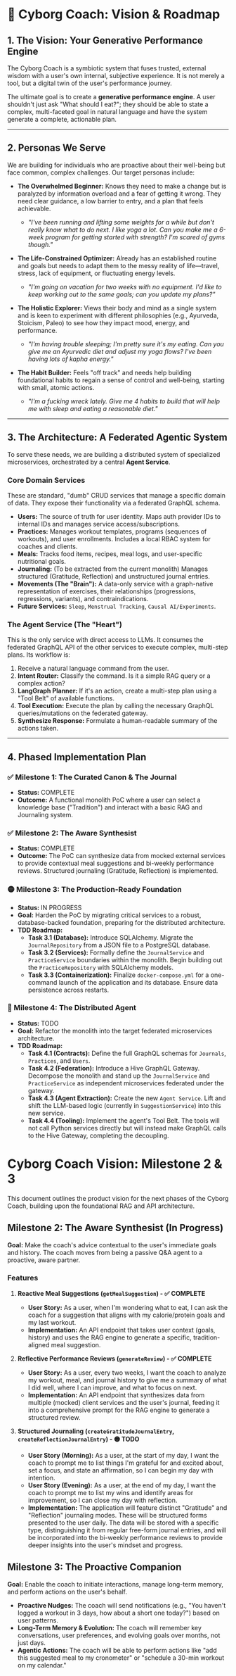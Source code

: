# 🧠 Cyborg Coach: Vision & Roadmap

## 1. The Vision: Your Generative Performance Engine

The Cyborg Coach is a symbiotic system that fuses trusted, external wisdom with a user's own internal, subjective experience. It is not merely a tool, but a digital twin of the user's performance journey.

The ultimate goal is to create a **generative performance engine**. A user shouldn't just ask "What should I eat?"; they should be able to state a complex, multi-faceted goal in natural language and have the system generate a complete, actionable plan.

---

## 2. Personas We Serve

We are building for individuals who are proactive about their well-being but face common, complex challenges. Our target personas include:

*   **The Overwhelmed Beginner:** Knows they need to make a change but is paralyzed by information overload and a fear of getting it wrong. They need clear guidance, a low barrier to entry, and a plan that feels achievable.
    *   *"I've been running and lifting some weights for a while but don't really know what to do next. I like yoga a lot. Can you make me a 6-week program for getting started with strength? I'm scared of gyms though."*

*   **The Life-Constrained Optimizer:** Already has an established routine and goals but needs to adapt them to the messy reality of life—travel, stress, lack of equipment, or fluctuating energy levels.
    *   *"I'm going on vacation for two weeks with no equipment. I'd like to keep working out to the same goals; can you update my plans?"*

*   **The Holistic Explorer:** Views their body and mind as a single system and is keen to experiment with different philosophies (e.g., Ayurveda, Stoicism, Paleo) to see how they impact mood, energy, and performance.
    *   *"I'm having trouble sleeping; I'm pretty sure it's my eating. Can you give me an Ayurvedic diet and adjust my yoga flows? I've been having lots of kapha energy."*

*   **The Habit Builder:** Feels "off track" and needs help building foundational habits to regain a sense of control and well-being, starting with small, atomic actions.
    *   *"I'm a fucking wreck lately. Give me 4 habits to build that will help me with sleep and eating a reasonable diet."*

---

## 3. The Architecture: A Federated Agentic System

To serve these needs, we are building a distributed system of specialized microservices, orchestrated by a central **Agent Service**.

### Core Domain Services

These are standard, "dumb" CRUD services that manage a specific domain of data. They expose their functionality via a federated GraphQL schema.

*   **Users:** The source of truth for user identity. Maps auth provider IDs to internal IDs and manages service access/subscriptions.
*   **Practices:** Manages workout templates, programs (sequences of workouts), and user enrollments. Includes a local RBAC system for coaches and clients.
*   **Meals:** Tracks food items, recipes, meal logs, and user-specific nutritional goals.
*   **Journaling:** (To be extracted from the current monolith) Manages structured (Gratitude, Reflection) and unstructured journal entries.
*   **Movements (The "Brain"):** A data-only service with a graph-native representation of exercises, their relationships (progressions, regressions, variants), and contraindications.
*   **Future Services:** `Sleep`, `Menstrual Tracking`, `Causal AI/Experiments`.

### The Agent Service (The "Heart")

This is the only service with direct access to LLMs. It consumes the federated GraphQL API of the other services to execute complex, multi-step plans. Its workflow is:
1.  Receive a natural language command from the user.
2.  **Intent Router:** Classify the command. Is it a simple RAG query or a complex action?
3.  **LangGraph Planner:** If it's an action, create a multi-step plan using a "Tool Belt" of available functions.
4.  **Tool Execution:** Execute the plan by calling the necessary GraphQL queries/mutations on the federated gateway.
5.  **Synthesize Response:** Formulate a human-readable summary of the actions taken.

---

## 4. Phased Implementation Plan

### ✅ Milestone 1: The Curated Canon & The Journal
*   **Status:** COMPLETE
*   **Outcome:** A functional monolith PoC where a user can select a knowledge base ("Tradition") and interact with a basic RAG and Journaling system.

### ✅ Milestone 2: The Aware Synthesist
*   **Status:** COMPLETE
*   **Outcome:** The PoC can synthesize data from mocked external services to provide contextual meal suggestions and bi-weekly performance reviews. Structured journaling (Gratitude, Reflection) is implemented.

### 🟡 Milestone 3: The Production-Ready Foundation
*   **Status:** IN PROGRESS
*   **Goal:** Harden the PoC by migrating critical services to a robust, database-backed foundation, preparing for the distributed architecture.
*   **TDD Roadmap:**
    *   **Task 3.1 (Database):** Introduce SQLAlchemy. Migrate the `JournalRepository` from a JSON file to a PostgreSQL database.
    *   **Task 3.2 (Services):** Formally define the `JournalService` and `PracticeService` boundaries within the monolith. Begin building out the `PracticeRepository` with SQLAlchemy models.
    *   **Task 3.3 (Containerization):** Finalize `docker-compose.yml` for a one-command launch of the application and its database. Ensure data persistence across restarts.

### 🤖 Milestone 4: The Distributed Agent
*   **Status:** TODO
*   **Goal:** Refactor the monolith into the target federated microservices architecture.
*   **TDD Roadmap:**
    *   **Task 4.1 (Contracts):** Define the full GraphQL schemas for `Journals`, `Practices`, and `Users`.
    *   **Task 4.2 (Federation):** Introduce a Hive GraphQL Gateway. Decompose the monolith and stand up the `JournalService` and `PracticeService` as independent microservices federated under the gateway.
    *   **Task 4.3 (Agent Extraction):** Create the new `Agent Service`. Lift and shift the LLM-based logic (currently in `SuggestionService`) into this new service.
    *   **Task 4.4 (Tooling):** Implement the agent's Tool Belt. The tools will not call Python services directly but will instead make GraphQL calls to the Hive Gateway, completing the decoupling.

# Cyborg Coach Vision: Milestone 2 & 3

This document outlines the product vision for the next phases of the Cyborg Coach, building upon the foundational RAG and API architecture.

## Milestone 2: The Aware Synthesist (In Progress)

**Goal:** Make the coach's advice contextual to the user's immediate goals and history. The coach moves from being a passive Q&A agent to a proactive, aware partner.

### Features

1.  **Reactive Meal Suggestions (`getMealSuggestion`) - ✅ COMPLETE**
    *   **User Story:** As a user, when I'm wondering what to eat, I can ask the coach for a suggestion that aligns with my calorie/protein goals and my last workout.
    *   **Implementation:** An API endpoint that takes user context (goals, history) and uses the RAG engine to generate a specific, tradition-aligned meal suggestion.

2.  **Reflective Performance Reviews (`generateReview`) - ✅ COMPLETE**
    *   **User Story:** As a user, every two weeks, I want the coach to analyze my workout, meal, and journal history to give me a summary of what I did well, where I can improve, and what to focus on next.
    *   **Implementation:** An API endpoint that synthesizes data from multiple (mocked) client services and the user's journal, feeding it into a comprehensive prompt for the RAG engine to generate a structured review.

3.  **Structured Journaling (`createGratitudeJournalEntry`, `createReflectionJournalEntry`) - 🟡 TODO**
    *   **User Story (Morning):** As a user, at the start of my day, I want the coach to prompt me to list things I'm grateful for and excited about, set a focus, and state an affirmation, so I can begin my day with intention.
    *   **User Story (Evening):** As a user, at the end of my day, I want the coach to prompt me to list my wins and identify areas for improvement, so I can close my day with reflection.
    *   **Implementation:** The application will feature distinct "Gratitude" and "Reflection" journaling modes. These will be structured forms presented to the user daily. The data will be stored with a specific type, distinguishing it from regular free-form journal entries, and will be incorporated into the bi-weekly performance reviews to provide deeper insights into the user's mindset and progress.

## Milestone 3: The Proactive Companion

**Goal:** Enable the coach to initiate interactions, manage long-term memory, and perform actions on the user's behalf.

*   **Proactive Nudges:** The coach will send notifications (e.g., "You haven't logged a workout in 3 days, how about a short one today?") based on user patterns.
*   **Long-Term Memory & Evolution:** The coach will remember key conversations, user preferences, and evolving goals over months, not just days.
*   **Agentic Actions:** The coach will be able to perform actions like "add this suggested meal to my cronometer" or "schedule a 30-min workout on my calendar." 